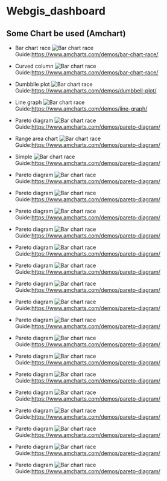 # Webgis_dashboard
## Some Chart be used (Amchart)

* Bar chart race
![Bar chart race](/img/barchartrace.png)
Guide:<https://www.amcharts.com/demos/bar-chart-race/>

* Curved column
![Bar chart race](/img/curvedcolumn.png)
Guide:<https://www.amcharts.com/demos/bar-chart-race/>

* Dumbblle plot
![Bar chart race](/img/dumbbleplot.png)
Guide:<https://www.amcharts.com/demos/dumbbell-plot/>

* Line graph
![Bar chart race](/img/linegraph.png)
Guide:<https://www.amcharts.com/demos/line-graph/>

* Pareto diagram
![Bar chart race](/img/paretodiagram.png)
Guide:<https://www.amcharts.com/demos/pareto-diagram/>

* Range area chart
![Bar chart race](/img/paretodiagram.png)
Guide:<https://www.amcharts.com/demos/pareto-diagram/>

* Simple
![Bar chart race](/img/paretodiagram.png)
Guide:<https://www.amcharts.com/demos/pareto-diagram/>
* Pareto diagram
![Bar chart race](/img/paretodiagram.png)
Guide:<https://www.amcharts.com/demos/pareto-diagram/>
* Pareto diagram
![Bar chart race](/img/paretodiagram.png)
Guide:<https://www.amcharts.com/demos/pareto-diagram/>
* Pareto diagram
![Bar chart race](/img/paretodiagram.png)
Guide:<https://www.amcharts.com/demos/pareto-diagram/>
* Pareto diagram
![Bar chart race](/img/paretodiagram.png)
Guide:<https://www.amcharts.com/demos/pareto-diagram/>
* Pareto diagram
![Bar chart race](/img/paretodiagram.png)
Guide:<https://www.amcharts.com/demos/pareto-diagram/>
* Pareto diagram
![Bar chart race](/img/paretodiagram.png)
Guide:<https://www.amcharts.com/demos/pareto-diagram/>
* Pareto diagram
![Bar chart race](/img/paretodiagram.png)
Guide:<https://www.amcharts.com/demos/pareto-diagram/>
* Pareto diagram
![Bar chart race](/img/paretodiagram.png)
Guide:<https://www.amcharts.com/demos/pareto-diagram/>
* Pareto diagram
![Bar chart race](/img/paretodiagram.png)
Guide:<https://www.amcharts.com/demos/pareto-diagram/>
* Pareto diagram
![Bar chart race](/img/paretodiagram.png)
Guide:<https://www.amcharts.com/demos/pareto-diagram/>
* Pareto diagram
![Bar chart race](/img/paretodiagram.png)
Guide:<https://www.amcharts.com/demos/pareto-diagram/>
* Pareto diagram
![Bar chart race](/img/paretodiagram.png)
Guide:<https://www.amcharts.com/demos/pareto-diagram/>
* Pareto diagram
![Bar chart race](/img/paretodiagram.png)
Guide:<https://www.amcharts.com/demos/pareto-diagram/>
* Pareto diagram
![Bar chart race](/img/paretodiagram.png)
Guide:<https://www.amcharts.com/demos/pareto-diagram/>
* Pareto diagram
![Bar chart race](/img/paretodiagram.png)
Guide:<https://www.amcharts.com/demos/pareto-diagram/>
* Pareto diagram
![Bar chart race](/img/paretodiagram.png)
Guide:<https://www.amcharts.com/demos/pareto-diagram/>
* Pareto diagram
![Bar chart race](/img/paretodiagram.png)
Guide:<https://www.amcharts.com/demos/pareto-diagram/>